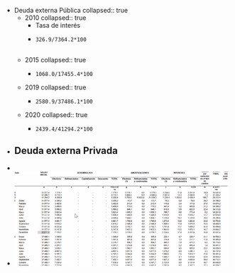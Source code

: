 - Deuda externa Pública
  collapsed:: true
	- 2010
	  collapsed:: true
		- Tasa de interés
		- ```calc
		  326.9/7364.2*100
		  
		  
		  ```
	- 2015
	  collapsed:: true
		- ```calc
		  1068.0/17455.4*100
		  ```
	- 2019
	  collapsed:: true
		- ```calc
		  2580.9/37486.1*100
		  ```
	- 2020
	  collapsed:: true
		- ```calc
		  2439.4/41294.2*100
		  
		  ```
- Deuda externa Privada
	-
-
- ![image.png](../assets/image_1642466710060_0.png)